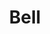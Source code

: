 ---
title: Bell
tags: ["bell", "notification", "alarm", "alert", "reminder", "sound", "ring", "chime"]
icon: bell
svg: '<svg xmlns="http://www.w3.org/2000/svg" width="24" height="24" fill="none" viewBox="0 0 24 24" stroke-width="1.5" stroke-linecap="round" stroke-linejoin="round" stroke="currentColor"><path d="M18.831 10.256c0-3.701-2.46-7.256-6.813-7.256s-6.813 3.555-6.813 7.256c0 1.502-.988 2.654-1.818 3.859-3.73 5.971 20.807 5.703 17.262 0-.83-1.205-1.818-2.357-1.818-3.859"/><path d="M8.643 18.368C9.272 19.92 10.07 21 12 21c1.929 0 2.728-1.08 3.357-2.632"/></svg>'
---